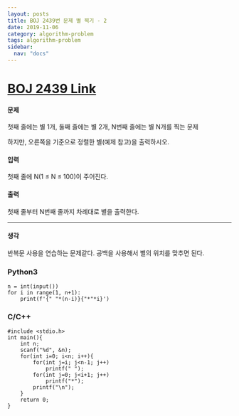 ```yaml
---
layout: posts
title: BOJ 2439번 문제 별 찍기 - 2
date: 2019-11-06
category: algorithm-problem
tags: algorithm-problem
sidebar:
  nav: "docs"
---
```

# [BOJ 2439 Link](https://www.acmicpc.net/problem/2439)
#### 문제
첫째 줄에는 별 1개, 둘째 줄에는 별 2개, N번째 줄에는 별 N개를 찍는 문제

하지만, 오른쪽을 기준으로 정렬한 별(예제 참고)을 출력하시오.

#### 입력
첫째 줄에 N(1 ≤ N ≤ 100)이 주어진다.

#### 출력
첫째 줄부터 N번째 줄까지 차례대로 별을 출력한다.
- - -
#### 생각
반복문 사용을 연습하는 문제같다. 공백을 사용해서 별의 위치를 맞추면 된다.
### Python3
```
n = int(input())
for i in range(1, n+1):
    print(f'{" "*(n-i)}{"*"*i}')
```
### C/C++
```
#include <stdio.h>
int main(){
    int n;
    scanf("%d", &n);
    for(int i=0; i<n; i++){
        for(int j=i; j<n-1; j++)
            printf(" ");
        for(int j=0; j<i+1; j++)
            printf("*");
        printf("\n");
    }
    return 0;
}
```